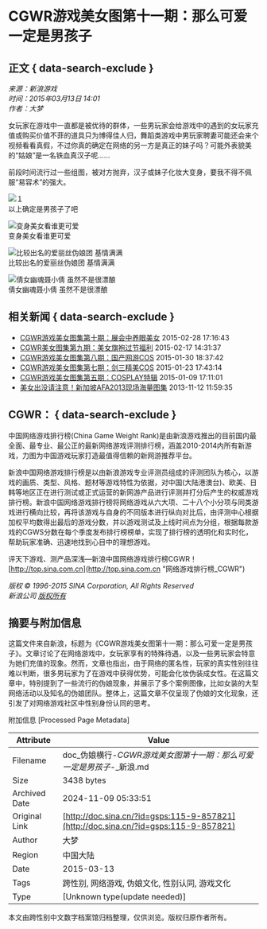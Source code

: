 # CGWR游戏美女图第十一期：那么可爱一定是男孩子

## 正文 { data-search-exclude }


*来源：新浪游戏*  
*时间：2015年03月13日 14:01*  
*作者：大梦*  

女玩家在游戏中一直都是被优待的群体，一些男玩家会给游戏中的遇到的女玩家充值或购买价值不菲的道具只为博得佳人归，舞蹈类游戏中男玩家聘妻可能还会来个视频看看真假，不过你真的确定在网络的另一方是真正的妹子吗？可能外表貌美的“姑娘”是一名铁血真汉子呢……

前段时间流行过一些组图，被对方抛弃，汉子或妹子化妆大变身，要我不得不佩服“易容术”的强大。

![１](http://i2.sinaimg.cn/gm/2015/0313/U11112P115DT20150313114403.jpg)  
以上确定是男孩子了吧

![变身美女看谁更可爱](http://i0.sinaimg.cn/gm/2015/0313/U11112P115DT20150313114557.jpg)  
变身美女看谁更可爱

![比较出名的爱丽丝伪娘团 基情满满](http://i0.sinaimg.cn/gm/2015/0313/U11112P115DT20150313115053.jpg)  
比较出名的爱丽丝伪娘团 基情满满

![倩女幽魂聂小倩 虽然不是很漂酿](http://i3.sinaimg.cn/gm/2015/0313/U11112P115DT20150313115124.jpg)  
倩女幽魂聂小倩 虽然不是很漂酿

## 相关新闻 { data-search-exclude }

- [CGWR游戏美女图集第十期：展会中养眼美女](http://games.sina.com.cn/r/2015-02-28/1716856014.shtml) 2015-02-28 17:16:43
- [CGWR美女图集第九期：美女旗袍过节福利](http://games.sina.com.cn/r/2015-02-17/1431855240.shtml) 2015-02-17 14:31:37
- [CGWR游戏美女图集第八期：国产网游COS](http://games.sina.com.cn/r/2015-01-30/1837853342.shtml) 2015-01-30 18:37:42
- [CGWR游戏美女图集第七期：剑三精美COS](http://games.sina.com.cn/r/2015-01-23/1743852345.shtml) 2015-01-23 17:43:14
- [CGWR游戏美女图集第五期：COSPLAY特辑](http://games.sina.com.cn/r/2015-01-09/1711848782.shtml) 2015-01-09 17:11:01
- [美女出没请注意！新加坡AFA2013现场海量图集](http://slide.games.sina.com.cn/g/slide_21_41065_184196.html) 2013-11-12 11:59:35

## CGWR： { data-search-exclude }

中国网络游戏排行榜(China Game Weight Rank)是由新浪游戏推出的目前国内最全面、最专业、最公正的最新网络游戏评测排行榜，涵盖2010-2014内所有新游戏，力图为中国游戏玩家打造最值得信赖的新网游推荐平台。

新浪中国网络游戏排行榜是以由新浪游戏专业评测员组成的评测团队为核心，以游戏的画质、类型、风格、题材等游戏特性为依据，对中国(大陆港澳台)、欧美、日韩等地区正在进行测试或正式运营的新网游产品进行评测并打分后产生的权威游戏排行榜。新浪中国网络游戏排行榜将网络游戏从六大项、二十八个小分项与同类游戏进行横向比较，再将该游戏与自身的不同版本进行纵向对比后，由评测中心根据加权平均数得出最后的游戏分数，并以游戏测试及上线时间点为分组，根据每款游戏的CGWS分数在每个季度发布排行榜榜单，实现了排行榜的透明化和实时化，帮助玩家准确、迅速地找到心目中的理想游戏。

评天下游戏、测产品深浅—新浪中国网络游戏排行榜CGWR！ [http://top.sina.com.cn](http://top.sina.com.cn "网络游戏排行榜_CGWR")

*版权 © 1996-2015 SINA Corporation, All Rights Reserved*  
*新浪公司 [版权所有](http://www.sina.com.cn/intro/copyright.shtml)*

## 摘要与附加信息

<!-- tcd_abstract -->
这篇文件来自新浪，标题为《CGWR游戏美女图第十一期：那么可爱一定是男孩子》。文章讨论了在网络游戏中，女玩家享有的特殊待遇，以及一些男玩家会特意为她们充值的现象。然而，文章也指出，由于网络的匿名性，玩家的真实性别往往难以判断，很多男玩家为了在游戏中获得优势，可能会化妆伪装成女性。在这篇文章中，特别提到了一些流行的伪娘现象，并展示了多个案例图像，比如女装的大型网络活动以及知名的伪娘团队。整体上，这篇文章不仅呈现了伪娘的文化现象，还引发了对网络游戏社区中性别身份认同的思考。
<!-- tcd_abstract_end -->

附加信息 [Processed Page Metadata]

| Attribute       | Value                                  |
|-----------------|----------------------------------------|
| Filename        | doc_伪娘横行-_CGWR游戏美女图第十一期：那么可爱一定是男孩子_-_新浪.md                             |
| Size            | 3438 bytes                           |
| Archived Date   | 2024-11-09 05:33:51                             |
| Original Link   | [http://doc.sina.cn/?id=gsps:115-9-857821](http://doc.sina.cn/?id=gsps:115-9-857821)                       |
| Author          | 大梦                               |
| Region          | 中国大陆                               |
| Date            | 2015-03-13                                 |
| Tags            | 跨性别, 网络游戏, 伪娘文化, 性别认同, 游戏文化                                 |
| Type            | [Unknown type(update needed)]                                 |
<!-- tcd_table_end -->

本文由跨性别中文数字档案馆归档整理，仅供浏览。版权归原作者所有。
